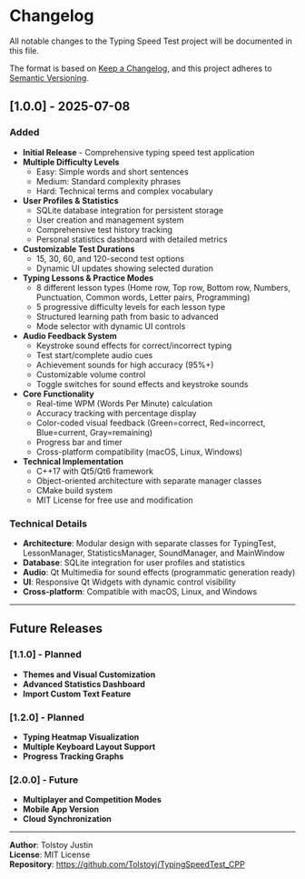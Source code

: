 # Changelog

All notable changes to the Typing Speed Test project will be documented in this file.

The format is based on [Keep a Changelog](https://keepachangelog.com/en/1.0.0/),
and this project adheres to [Semantic Versioning](https://semver.org/spec/v2.0.0.html).

## [1.0.0] - 2025-07-08

### Added
- **Initial Release** - Comprehensive typing speed test application
- **Multiple Difficulty Levels**
  - Easy: Simple words and short sentences
  - Medium: Standard complexity phrases  
  - Hard: Technical terms and complex vocabulary
- **User Profiles & Statistics**
  - SQLite database integration for persistent storage
  - User creation and management system
  - Comprehensive test history tracking
  - Personal statistics dashboard with detailed metrics
- **Customizable Test Durations**
  - 15, 30, 60, and 120-second test options
  - Dynamic UI updates showing selected duration
- **Typing Lessons & Practice Modes**
  - 8 different lesson types (Home row, Top row, Bottom row, Numbers, Punctuation, Common words, Letter pairs, Programming)
  - 5 progressive difficulty levels for each lesson type
  - Structured learning path from basic to advanced
  - Mode selector with dynamic UI controls
- **Audio Feedback System**
  - Keystroke sound effects for correct/incorrect typing
  - Test start/complete audio cues
  - Achievement sounds for high accuracy (95%+)
  - Customizable volume control
  - Toggle switches for sound effects and keystroke sounds
- **Core Functionality**
  - Real-time WPM (Words Per Minute) calculation
  - Accuracy tracking with percentage display
  - Color-coded visual feedback (Green=correct, Red=incorrect, Blue=current, Gray=remaining)
  - Progress bar and timer
  - Cross-platform compatibility (macOS, Linux, Windows)
- **Technical Implementation**
  - C++17 with Qt5/Qt6 framework
  - Object-oriented architecture with separate manager classes
  - CMake build system
  - MIT License for free use and modification

### Technical Details
- **Architecture**: Modular design with separate classes for TypingTest, LessonManager, StatisticsManager, SoundManager, and MainWindow
- **Database**: SQLite integration for user profiles and statistics
- **Audio**: Qt Multimedia for sound effects (programmatic generation ready)
- **UI**: Responsive Qt Widgets with dynamic control visibility
- **Cross-platform**: Compatible with macOS, Linux, and Windows

---

## Future Releases

### [1.1.0] - Planned
- **Themes and Visual Customization**
- **Advanced Statistics Dashboard**
- **Import Custom Text Feature**

### [1.2.0] - Planned
- **Typing Heatmap Visualization**
- **Multiple Keyboard Layout Support**
- **Progress Tracking Graphs**

### [2.0.0] - Future
- **Multiplayer and Competition Modes**
- **Mobile App Version**
- **Cloud Synchronization**

---

**Author**: Tolstoy Justin  
**License**: MIT License  
**Repository**: https://github.com/Tolstoyj/TypingSpeedTest_CPP